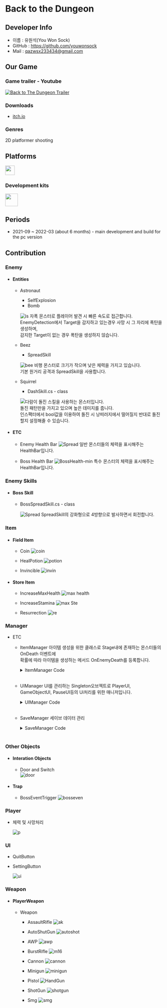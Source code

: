 # Back to the Dungeon

## Developer Info
* 이름 : 유원석(You Won Sock)
* GitHub : https://github.com/youwonsock
* Mail : qazwsx233434@gmail.com

## Our Game
### Game trailer - Youtube

[![Back to The Dungeon Trailer](https://img.youtube.com/vi/hy_my0OQddc/0.jpg)](https://www.youtube.com/watch?v=hy_my0OQddc) 

### Downloads

* [itch.io](https://devslem.itch.io/back-to-the-dungeon)

### Genres

2D platformer shooting

<b><h2>Platforms</h2></b>

<p>
<img src="https://upload.wikimedia.org/wikipedia/commons/c/c7/Windows_logo_-_2012.png" height="30">
</p>

### Development kits

<p>
<img src="https://upload.wikimedia.org/wikipedia/commons/thumb/1/19/Unity_Technologies_logo.svg/1280px-Unity_Technologies_logo.svg.png" height="40">
</p>

<b><h2>Periods</h2></b>

* 2021-09 ~ 2022-03 (about 6 months) - main development and build for the pc version

## Contribution

### Enemy
* #### Entities
  * Astronaut
    * SelfExplosion
    * Bomb
      
    ![is](https://github.com/youwonsock/back-to-the-dungeon-scripts/assets/46276141/af955e55-ad8b-49af-8d2a-b58260acd575)
    자폭 몬스터로 플레이어 발견 시 빠른 속도로 접근합니다.  
    EnemyDetection에서 Target을 감지하고 있는경우 사망 시 그 자리에 폭탄을 생성하며,  
    감지한 Target이 없는 경우 폭탄을 생성하지 않습니다.
      
  * Beez
    * SpreadSkill  
      
    ![bee](https://github.com/youwonsock/back-to-the-dungeon-scripts/assets/46276141/6681e588-0dc5-4f4e-a7e6-c83a2db97445)
    비행 몬스터로 크기가 작으며 낮은 체력을 가지고 있습니다.  
    기본 원거리 공격과 SpreadSkill을 사용합니다.
    
  * Squirrel
    * DashSkill.cs - class
  
    ![다람이](https://github.com/youwonsock/back-to-the-dungeon-scripts/assets/46276141/f1ac8c76-9fa4-4217-ae65-296959d63bb6)
    돌진 스킬을 사용하는 몬스터입니다.  
    돌진 패턴만을 가지고 있으며 높은 데미지를 줍니다.  
    인스팩터에서 bool값을 이용하여 돌진 시 낭떠러지에서 떨어질지 반대로 돌진할지 설정해줄 수 있습니다.
    
* #### ETC
  * Enemy Health Bar
    ![Spread](https://github.com/youwonsock/back-to-the-dungeon-scripts/assets/46276141/d6353317-ddb8-4127-be28-91e6eeaca546)
    일반 몬스터들의 체력을 표시해주는 HealthBar입니다.

  * Boss Health Bar
    ![BossHealth-min](https://github.com/youwonsock/back-to-the-dungeon-scripts/assets/46276141/5b955525-8ff5-433c-bb73-37ad0605d0b6)
    특수 몬스터의 체력을 표시해주는 HealthBar입니다.

### Enemy Skills
* #### Boss Skill
  * BossSpreadSkill.cs - class
  
    ![Spread](https://github.com/youwonsock/back-to-the-dungeon-scripts/assets/46276141/2a434c60-2f95-43e2-851b-e1009d5b7356)
    SpreadSkill의 강화형으로 4방향으로 발사하면서 회전합니다.
    
### Item
* #### Field Item
  * Coin
    ![coin](https://github.com/youwonsock/back-to-the-dungeon-scripts/assets/46276141/35c17f3a-fcda-4e80-8e3e-43a7439da265)  
    
  * HealPotion
    ![potion](https://github.com/youwonsock/back-to-the-dungeon-scripts/assets/46276141/5b80709d-9164-4440-92e2-0311a757bf1a)  
    
  * Invincible
    ![invin](https://github.com/youwonsock/back-to-the-dungeon-scripts/assets/46276141/5db34b85-9067-47ca-9979-d1d431f310ef)  
    
* #### Store Item
  * IncreaseMaxHealth
    ![max health](https://github.com/youwonsock/back-to-the-dungeon-scripts/assets/46276141/0af8e66f-14c3-43fc-828e-a7271f78e617)  

  * IncreaseStamina
    ![max Ste](https://github.com/youwonsock/back-to-the-dungeon-scripts/assets/46276141/38aae36f-9eaf-47f4-8370-1f9b42ce6641)  

  * Resurrection
    ![re](https://github.com/youwonsock/back-to-the-dungeon-scripts/assets/46276141/ef0f4ed8-3001-4e64-a24b-84ae5f0bf6a7)

### Manager
* ETC
  * ItemManager
    아이템 생성을 위한 클래스로 Stage내에 존재하는 몬스터들의 OnDeath 이벤트에  
    확률에 따라 아이템을 생성하는 메서드 OnEnemyDeath를 등록합니다. 
    <details>
    <summary>ItemManager Code</summary>
    <div markdown="1">

      ```c#
      using System.Collections.Generic;
      using System.Linq;
      using UnityEngine;

      public class ItemManager : MonoBehaviour
      {
          //[SerializeField] private SerializableDictionary<Item, float> items = new SerializableDictionary<Item, float>();
          [SerializeField] private List<ItemProperty> items = new List<ItemProperty>();

      #if LEGACY
          [SerializeField] float coinPercent;
          [SerializeField] float potionPercent;
          [SerializeField] float InvinciblePercent;
          [SerializeField] float nonePercent;
      #endif
          private float sum;

          [System.Serializable]
          private struct ItemProperty
          {
              public Item itemPrefab;
              public float weight;
              public SceneData<Item> data;
          }

          private void Awake()
          {
      #if LEGACY
              float sum = coinPercent + potionPercent + nonePercent + InvinciblePercent;
              coinPercent = coinPercent / sum * 100;
              potionPercent = potionPercent / sum * 100;
              InvinciblePercent = InvinciblePercent / sum * 100;
              nonePercent = nonePercent / sum * 100;
      #endif
              this.sum = items.Sum(i => i.weight);

              var enemies = FindObjectsOfType<Enemy>();
              foreach (var enemy in enemies)
              {
                  enemy.OnDeath += () => OnEnemyDeath(enemy);
              }
          }

          private void OnEnemyDeath(Enemy enemy)
          {
              float prob = UnityEngine.Random.Range(0f, 1f);
              float current_prob = 0f;
              foreach (var item in items)
              {
                  current_prob += item.weight / this.sum;
                  if (prob <= current_prob)
                  {
                      if (!(item.itemPrefab is null))
                      {
                          var instantiated = Instantiate(item.itemPrefab, enemy.transform.position, Quaternion.identity);
                          try
                          {
                              item.data.TrySetValue(instantiated);
                          }
                          catch { }
                      }
                      return;
                  }
              }
          }


      #if LEGACY
          void Start()
          {
              GameObject[] temp = GameObject.FindGameObjectsWithTag("Enemy");
              GameObject[] prefebs = Resources.LoadAll<GameObject>("Item/");


              foreach (var i in temp)
              {
                  if (i.GetComponent<Entity>() != null)
                  {
                      i.GetComponent<Entity>().OnDeath +=
                          delegate ()
                          {
                              int n = Random.Range(0, (int)(coinPercent + potionPercent + InvinciblePercent + nonePercent));

                              if (n < coinPercent)
                                  Instantiate(prefebs[0], i.transform.position, Quaternion.identity);
                              else if (n < (coinPercent + potionPercent))
                                  Instantiate(prefebs[2], i.transform.position , Quaternion.identity);
                              else if (n < (coinPercent + potionPercent + InvinciblePercent))
                                  Instantiate(prefebs[1], i.transform.position, Quaternion.identity);
                          };
                  }
              }
          }
      #endif
      }
      ```
      
    </div>
    </details>
  </br>
  
  * UIManager
    UI를 관리하는 Singleton오브젝트로 PlayerUI, GameObjectUI, PauseUI등의 Ui처리를 위한 매니저입니다.
    <details>
    <summary>UIManager Code</summary>
    <div markdown="1">

      ```c#
      using System;
      using System.Collections.Generic;
      using System.Linq;
      using UnityEngine;
      using UnityEngine.SceneManagement;
      using UnityEngine.UI;
      using TMPro;

      public class UIManager : Singleton<UIManager>
      {

          [Header("Text UI")]
          [SerializeField] Text UIStageText;
          [SerializeField] Text UICoinText;
          [SerializeField] Text UIBulletText;
          [SerializeField] Text UIHpText;
          [SerializeField] Text UIRemainEnemyText;
          [SerializeField] Text UIRemainLife;

          [Header("Image UI")]
          [SerializeField] GameObject resurrectionImage;

          [Header("Other GameObject UI")]
          [SerializeField] Store UIStore;
          [SerializeField] RecordBoard UIRecordBoard;
          [SerializeField] GameObject UIGameOver;
          [SerializeField] SettingButtonUI settingButton;

          [Header("Object UI")]
          [SerializeField] GameObject UIPause;
          [SerializeField] GameObject UISetting;
          [SerializeField] Slider UIHpBar;
          [SerializeField] Slider UIStaminaBar;
          [SerializeField] Slider UIBossHpBar;
          [SerializeField] Graphic weaponPanel;
          [SerializeField] Image weaponImagePrefab;
          [SerializeField] float weaponImagePlacementInterval = 200;
          [SerializeField] Slider soundSlider;
          [SerializeField] GameObject StartSceneUI;

          private bool isEventActive;
          private bool isSetting = false;
          private bool isOtherUIActive = false;

          private List<Type> weaponTypes = new List<Type>();
          private List<Image> images = new List<Image>();
          private byte currentWeaponIdx = byte.MaxValue;
          
          protected UIManager() { }

          //restart 버튼 클릭시 실행되는 이벤트
          public event Action OnClickRestartButton;

          //일시정지 활성화시 실행되는 이벤트
          public event Action ActivatePause;

          //일시정지 비활성화시 실행되는 이벤트
          public event Action InactivatePause;

          //setting 버튼 클릭시 다른 버튼 제어 프로퍼티
          public bool IsSettingActive { get { return isSetting; } set { isSetting = value; } }

          public bool IsOtherUIActive { get { return isOtherUIActive; } set { isOtherUIActive = value; } }

          private void Awake()
          {
              if (!CheckSingletonInstance(true))
                  return;

              UIPause.SetActive(false);
              UIGameOver.SetActive(false);
              UIBossHpBar.gameObject.SetActive(false);

              GameManager.Instance.OnSceneLoaded += OnSceneLoaded;
              //SettingDataController.OnSettingDataLoaded += SetSound;

              GetUIGameObject();
          }

          // start Scene가 아닌 다른 곳에서 자동 설정
          private void Start()
          {
              if (SceneManager.GetActiveScene().buildIndex != 0)
              {
                  StartSceneUI.SetActive(false);

                  SetPlayerUI(true);
                  //this.transform.Find("Player UI").gameObject.SetActive(true);
              }
              isEventActive = false;

              SetSound(SettingDataController.Data);
          }

          private void OnSceneLoaded(Scene? previous, Scene? loaded, SceneLoadingTiming when)
          {
              switch (when)
              {
                  case SceneLoadingTiming.BeforeLoading:
                      StartSceneUI.SetActive(false);
                      break;
                  case SceneLoadingTiming.AfterLoading:
                      if (loaded.Value.buildIndex == GameManager.Instance.InGameStartSceneBuildIndex)
                      {
                          //this.transform.Find("Player UI").gameObject.SetActive(true);
                          SetPlayerUI(true);
                          GetUIGameObject();
                      }
                      UIStageText.text = SceneManager.GetActiveScene().name;
                      break;

              }
          }

          Stack<GameObject> stack = new Stack<GameObject>();

          private void Update()
          {
              if (SceneManager.GetActiveScene().buildIndex == 0 || isOtherUIActive)
                  return;

              if (stack.Count == 0 && Input.GetButtonDown("pause button"))
              {
                  UIPause.SetActive(true);
                  stack.Push(UIPause);
              }
              else if (Input.GetButtonDown("pause button"))
              {
                  stack.Pop().SetActive(false);
                  try
                  {
                      stack.Peek().SetActive(true);
                  }
                  catch (Exception ex){ }
                  finally
                  {
                      SettingDataController.SaveSettingData();
                  }
              }

              #region 기존 Pause logic
              //if (stack.Count == 0 && Input.GetButtonDown("pause button"))
              //{
              //    if (UIStore != null && UIRecordBoard != null)
              //    {
              //        if (UIStore.IsUIActive || UIRecordBoard.IsUIActive)
              //        {
              //            return;
              //        }
              //    }
              //    if (UIGameOver.activeSelf || isEventActive || UISetting.activeSelf)
              //        return;

              //    if (ActivatePause != null)
              //        ActivatePause();

              //    stack.Push(UIPause);
              //    UIPause.SetActive(true);

              //}
              //else if (stack.Count == 1 && Input.GetButtonDown("pause button"))
              //{
              //    if (stack.Peek().GetComponent<IUiActiveCheck>() != null)
              //    {
              //        stack.Pop();
              //        return;
              //    }

              //    stack.Pop().SetActive(false);

              //    if (InactivatePause != null)
              //        InactivatePause();
              //}
              //else if (stack.Count >= 2 && Input.GetButtonDown("pause button"))
              //{
              //    if (stack.Peek().GetComponent<IUiActiveCheck>() != null)
              //    {
              //        stack.Pop();
              //        return;
              //    }
              //    stack.Pop().SetActive(false);
              //    stack.Peek().SetActive(true);
              //    AudioListener.volume = soundSlider.value;
              //}
              #endregion

              //set timeScale
              if (UIPause.activeSelf)
              {
                  Time.timeScale = 0;
              }
              else
              {
                  Time.timeScale = 1;
              }
          }

          void SetSound(SettingData data)
          {
              // 현재 setting file이 없더라도 Setting에서 Data를 가져와 1로 초기화 시킴
              if (data == null)   //사용 x
              {
                  AudioListener.volume = 0.3f;
                  soundSlider.value = 0.3f;
              }
              else
              {
                  AudioListener.volume = data.audioVolume;
                  soundSlider.value = data.audioVolume;
              }
          }

          private void GetUIGameObject()
          {
              UIStore = FindObjectOfType<Store>();
              UIRecordBoard = FindObjectOfType<RecordBoard>();

          }

          public void SetPlayerUI(bool value)
          {
              transform.Find("Player UI").gameObject.SetActive(value);
          }
          
          /// <summary>
          /// StageText UI를 설정해주는 메서드
          /// </summary>
          /// <param name="text"></param>
          public void SetStageText(string text)
          {
              UIStageText.text = text;
          }

          /// <summary>
          /// 게임 재시작 버튼 활성화 메서드
          /// </summary>
          public void SetActiveRestartButton()
          {
              UIGameOver.SetActive(true);
          }

          /// <summary>
          /// 게임 재시작 메서드
          /// </summary>
          public void Restart()
          {
              OnClickRestartButton();

              UIGameOver.SetActive(false);
              UIPause.SetActive(false);
              Time.timeScale = 1;
          }

          /// <summary>
          /// Left Enemy Text UI를 설정해주는 메서드
          /// </summary>
          /// <param name="count"></param>
          public void SetRemainEnemyUI(int count)
          {
              if (!UIRemainEnemyText.enabled)
                  return;

              UIRemainEnemyText.text = "Enemy : " + count.ToString();
          }

          /// <summary>
          /// 남은 목숨 표시 UI
          /// </summary>
          /// <param name="count"></param>
          public void SetRemainLife(int count)
          {
              if (!UIRemainLife.enabled)
                  return;

              UIRemainLife.text = "Life  		: " + count.ToString();
          }

          /// <summary>
          /// Left Enemy Text UI의 enabled를 설정할수있는 메서드 b = true or false
          /// </summary>
          /// <param name="b"></param>
          public void EnabledRemainEnemyUI(bool b)
          {
              UIRemainEnemyText.enabled = b;
          }

          public void EnabledBossHealthUI(bool b)
          {
              UIBossHpBar.gameObject.SetActive(b);
          }


          /// <summary>
          /// coinText UI를 설정해주는 메서드
          /// </summary>
          /// <param name="gold"></param>
          public void SetGoldUI(int gold)
          {
              UICoinText.text = GameManager.Instance.Gold.ToString();
          }

          /// <summary>
          /// BulletText UI를 설정해주는 메서드
          /// </summary>
          /// <param name="curBullet"></param>
          /// <param name="maxBullet"></param>
          public void SetBulletUI(int curBullet, int maxBullet)
          {
              UIBulletText.text = curBullet.ToString() + "/" + maxBullet.ToString();
          }

          /// <summary>
          /// HText UI와 HpBar UI를 설정해주는 메서드
          /// </summary>
          /// <param name="health"></param>
          /// <param name="maxHealth"></param>
          public void SetHealthUI(float health, float maxHealth)
          {
              UIHpText.text = (Mathf.Ceil(health*10)/10).ToString() + "/" + maxHealth.ToString();
              UIHpBar.value = health / maxHealth;
          }

          public void SetStaminaUI(float Stamina, float maxStamina)
          {
              UIStaminaBar.value = Stamina / maxStamina;
          }

          /// <summary>
          /// Boss의 HpBar를 설정해주는 메서드
          /// </summary>
          /// <param name="health"></param>
          /// <param name="maxHealth"></param>
          public void SetBossHealthUI(float health, float maxHealth)
          {
              UIBossHpBar.value = health / maxHealth;
          }

          /// <summary>
          /// ResurrectionImage 설정 메서드
          /// </summary>
          /// <param name="val"></param>
          public void SetResurrectionImage(bool b)
          {
              
              resurrectionImage.SetActive(b);
          }

          public void ActiveteSetting()
          {
              stack.Peek().SetActive(false);
              stack.Push(UISetting);
              UISetting.SetActive(true);
          }

          public void ChangeSound()
          {
              AudioListener.volume = soundSlider.value;
          }

          /// <summary>
          /// 무기 슬롯 UI를 설정해주는 메서드
          /// </summary>
          public void SetWeaponSlotUI(PlayerShooter playerShooter, IEnumerable<Weapon> weaponSlot)
          {
              weaponSlot = weaponSlot.Where(w => w != null); // null 제외
              
              bool isTransformed = false;

              // 무기 이미지 생성 및 기본 세팅
              int weaponIdx = 0;
              foreach (var weapon in weaponSlot)
              {
                  if (weaponIdx < images.Count)
                  {
                      if (weaponTypes[weaponIdx] == weapon.GetType())
                      {
                          weaponIdx++;
                          continue;
                      }

                      // 기존 무기 슬롯 UI의 무기 이미지를 파괴 후 새롭게 생성 후 할당
                      Destroy(images[weaponIdx].gameObject);
                      images[weaponIdx] = Instantiate(weaponImagePrefab);
                      weaponTypes[weaponIdx] = weapon.GetType();
                  }
                  else
                  {
                      // 무기 슬롯 UI에 무기 이미지를 새롭게 추가
                      images.Add(Instantiate(weaponImagePrefab));
                      weaponTypes.Add(weapon.GetType());
                  }

                  images[weaponIdx].sprite = weapon.GetComponent<SpriteRenderer>().sprite; // 실제 이미지 할당
                  images[weaponIdx].transform.SetParent(weaponPanel.transform); // Weapon Panel UI Object의 자식 오브젝트로 할당
                  images[weaponIdx].SetNativeSize();
                  images[weaponIdx].rectTransform.localScale = Vector3.one;
                  images[weaponIdx].GetComponent<Shadow>().effectDistance = new Vector2(10, -10); // 그림자 효과

                  // 투명도 조정
                  Color temp = images[weaponIdx].color;
                  temp.a = 0.5f;
                  images[weaponIdx].color = temp;

                  // 무기 이미지의 앵커 프리셋을 중앙으로 조정
                  images[weaponIdx].rectTransform.anchorMin = new Vector2(0.5f, 0.5f);
                  images[weaponIdx].rectTransform.anchorMax = new Vector2(0.5f, 0.5f);

                  isTransformed = true;
                  weaponIdx++;
              }

              // 현재 무기 슬롯의 무기 개수보다 초과된 이미지는 제거
              if (images.Count > weaponIdx)
              {
                  images.GetRange(weaponIdx, images.Count - weaponIdx).ForEach(i => Destroy(i.gameObject));
                  images.RemoveRange(weaponIdx, images.Count - weaponIdx);
                  weaponTypes.RemoveRange(weaponIdx, images.Count - weaponIdx);
                  isTransformed = true;
              }

              try
              {
                  // 현재 사용 중인 무기 강조 효과
                  if (currentWeaponIdx != playerShooter.CurrentWeaponSlotNumber || weaponTypes[currentWeaponIdx] != playerShooter.CurrentWeapon)
                  {
                      if (currentWeaponIdx < images.Count && images[currentWeaponIdx] != null)
                      {
                          Color temp = images[currentWeaponIdx].color;
                          temp.a = 0.5f;
                          images[currentWeaponIdx].color = temp;
                          images[currentWeaponIdx].rectTransform.localScale = Vector3.one;
                      }

                      currentWeaponIdx = playerShooter.CurrentWeaponSlotNumber;
                      Color temp1 = images[currentWeaponIdx].color;
                      temp1.a = 1f;
                      images[currentWeaponIdx].color = temp1;
                      images[currentWeaponIdx].rectTransform.localScale = new Vector3(1.2f, 1.2f, 1f);
                  }
              }
              catch (ArgumentOutOfRangeException)
              {

              }
              catch (NullReferenceException)
              {

              }
              

              // 새롭게 생성된 이미지가 없다면 즉시 종료
              if (!isTransformed)
                  return;

              // 무기 이미지 배치
              float current = -((weaponIdx - 1) / 2f * weaponImagePlacementInterval); // 시작 배치 위치
              weaponPanel.rectTransform.sizeDelta = new Vector2((Mathf.Abs(current) + 100) * 2, weaponPanel.rectTransform.sizeDelta.y); // Weapon Panel의 크기 조정
              for (int i = 0; i < images.Count; i++)
              {
                  // 무기 이미지 위치 조정
                  images[i].rectTransform.anchoredPosition = new Vector2(current, 0f);
                  current += weaponImagePlacementInterval;
              }

          }

          //for start scene Ui
          public void OnClickGameStartButton()
          {
              if (!isSetting)
              {
                  //StartGame 구현 완료 후 수정: GameManager.Instance.StartGame(settingButton.Level);
                  GameManager.Instance.LoadScene(GameManager.Instance.InGameStartSceneBuildIndex);
                  GameObject.Find("Start Button").GetComponent<Button>().interactable = false;
              }
          }

          public void OnClickGameQuitButton()
          {
              if (!isSetting)
                  Application.Quit(); // 어플리케이션 종료
          }
          public void OnClickGameSettingButton()
          {
              isSetting = true;
              GameObject.Find("Setting Canvas").transform.GetChild(0).gameObject.SetActive(true);
          }
      }

      ```
    
    </div>
    </details>
  </br>

  * SaveManager
    세이브 데이터 관리
    <details>
    <summary>SaveManager Code</summary>
    <div markdown="1">

      ```c#
      using System;
      using System.Collections.Generic;
      using System.IO;
      using System.Runtime.Serialization.Formatters.Binary;
      using UnityEngine;

      public class SaveManager
      {
          private static readonly Dictionary<SaveKey, List<ISaveable>> saveableObjects = new Dictionary<SaveKey, List<ISaveable>>();
          
          public static void Save(string fileName, SaveKey key)
          {
              List<SaveData> saveDatas = new List<SaveData>();

              if(saveableObjects.TryGetValue(key, out List<ISaveable> saveablelist))
              {
                  // getData from listener
                  foreach(ISaveable saveable in saveablelist)
                      saveDatas.Add(new SaveData(saveable.Save(), saveable.GetType(), saveable.ID));

                  string path = Application.persistentDataPath + "/" + fileName;
                  using (var fs = new FileStream(path, FileMode.Create))
                  {
                      BinaryFormatter bf = new BinaryFormatter();
                      bf.Serialize(fs, saveDatas);
                  }
              }
              else
              {
                  throw new KeyNotFoundException($"saveableObjects[key]�뿉 �빐�떦�븯�뒗 List媛� �뾾�뒿�땲�떎.");
              }
          }

          /// <summary>
          /// �벑濡앸맂 saveablelist��� match�릺�뒗 saveData媛� �뾾�쓣寃쎌슦 ArgumentNullException 諛쒖깮!
          /// </summary>
          /// <param name="fileName"></param>
          /// <param name="key"></param>
          /// <exception cref="FileNotFoundException"></exception>
          /// <exception cref="Exception"></exception>
          /// <exception cref="ArgumentNullException"></exception>
          public static void Load(string fileName, SaveKey key)
          {
              string path = Application.persistentDataPath + "/" + fileName;

              if (!IsFileExistence(path))
              {
                  throw new FileNotFoundException($"There is no DataFile.");
              }

              if(saveableObjects.TryGetValue(key, out List<ISaveable> saveablelist))
              {
                  //load
                  using (var fs = new FileStream(path, FileMode.Open))
                  {
                      var bf = new BinaryFormatter();
                      var data = bf.Deserialize(fs) as List<SaveData>;

                      foreach (ISaveable saveable in saveablelist)
                      {
                          SaveData d = data.Find(e => e.listenerID == saveable.ID && e.listenerType == saveable.GetType());
                        
                          if(d == null)
                              throw new ArgumentNullException($"load �떎�뜝 TYPE �샊��� ID 遺덉씪移�(SaveData��� match�릺�뒗 Saveable Object媛� �뾾�쓬) saveable.ID : {saveable.ID}, saveable.GetType() : {saveable.GetType()} ");

                          saveable.Load(d.data);
                      }
                  }
              }
              else
              {
                  throw new KeyNotFoundException($"saveableObjects[key]�뿉 �빐�떦�븯�뒗 List媛� �뾾�뒿�땲�떎.");
              }
          }

          /// <summary>
          /// Add saveable objece to saveableObject Dictionary
          /// </summary>
          /// <param name="saveable"></param>
          /// <param name="key"></param>
          public static void Add(ISaveable saveable, SaveKey key)//exception handle
          {
              if (saveableObjects.TryGetValue(key, out List<ISaveable> saveablelist))
                  saveablelist.Add(saveable);
              else
                  saveableObjects.Add(key, new List<ISaveable> { saveable });
          }

          /// <summary>
          /// remove saveable objece from saveableObject Dictionary. if remove fale return false
          /// </summary>
          /// <param name="saveable"></param>
          /// <param name="key"></param>
          public static bool Remove(ISaveable saveable, SaveKey key)
          {
              if (saveableObjects.TryGetValue(key, out List<ISaveable> saveablelist))
              {
                  saveablelist.Remove(saveable);
                  return true;
              }
              else
              {
                  return false;
              }
          }

          /// <summary>
          /// path : file path
          /// If the file exists return true, not exists return false
          /// </summary>
          /// <param name="path"></param>
          /// <returns></returns>
          public static bool IsFileExistence(string path)
          {
              if (File.Exists(path))
                  return true;
              return false;
          }
          public static void DeleteFile(string fileName)
          {
              File.Delete(Application.persistentDataPath + "/" + fileName);
              Debug.Log($"<{nameof(SaveManager)}> {fileName} �뙆�씪 �궘�젣 �셿猷�.");
          }
          ///<summary>
          /// disposable 以묒꺽 �겢�옒�뒪
          /// </summary>
          public sealed class TemporarySaveScope : IDisposable
          {
              private bool isDispose = false;
              string fileNameTemp;
              SaveKey keyTemp;
              public TemporarySaveScope(string fileName, SaveKey key)
              {
                  fileNameTemp = fileName;
                  keyTemp = key;
                  SaveManager.Save(fileName, key);
              }
              public void Dispose()
              {
                  if (!this.isDispose)
                  {
                      SaveManager.Load(fileNameTemp, keyTemp);
                      this.isDispose = true;
                      DeleteFile(fileNameTemp);
                  }
                  GC.SuppressFinalize(this);
              }
          }
      }

      public enum SaveKey
      {
          GameData,
          Setting
      }

      [Serializable]
      public class SaveData
      {
          public readonly object data;
          public readonly Type listenerType;
          public readonly string listenerID;

          public SaveData(object data, Type type, string id)
          {
              this.data = data;
              this.listenerType = type;
              this.listenerID = id;
          }
      }
      ```
    
    </div>
    </details>
  </br>

### Other Objects
* #### Interation Objects  
  * Door and Switch  
  ![door](https://github.com/youwonsock/back-to-the-dungeon-scripts/assets/46276141/9ceaff02-a56d-43d0-9d1c-c5c56e06ee61)
  
* #### Trap
  * BossEventTrigger
    ![bosseven](https://github.com/youwonsock/back-to-the-dungeon-scripts/assets/46276141/883a19e0-751d-4b48-bad4-83449798741d)  

### Player
  * 체력 및 사망처리
    
    ![p](https://github.com/youwonsock/back-to-the-dungeon-scripts/assets/46276141/c4859e7c-fbd9-42fc-ad5a-27998173f67f)

### UI
  * QuitButton
  * SettingButton
  
    ![ui](https://github.com/youwonsock/back-to-the-dungeon-scripts/assets/46276141/496ab77b-bb31-4883-92ba-72469a7a71b8)

### Weapon
* #### PlayerWeapon
  * Weapon
    * AssaultRifle
      ![ak](https://github.com/youwonsock/back-to-the-dungeon-scripts/assets/46276141/6a0058a7-3b47-44e7-879f-2df2810fc0c5)
  
    * AutoShutGun
      ![autoshot](https://github.com/youwonsock/back-to-the-dungeon-scripts/assets/46276141/96a8bb8f-9965-4c94-a336-df6dc9271d83)
  
    * AWP
      ![awp](https://github.com/youwonsock/back-to-the-dungeon-scripts/assets/46276141/c04c358e-68c8-409f-8a91-cd7ed655fcd8)
  
    * BurstRifle
      ![m16](https://github.com/youwonsock/back-to-the-dungeon-scripts/assets/46276141/1dcd52a1-3564-48a3-b75e-71318532b2db)
  
    * Cannon
      ![cannon](https://github.com/youwonsock/back-to-the-dungeon-scripts/assets/46276141/010f417c-de69-4069-b4e7-7f4422dbd1ae)
  
    * Minigun
      ![minigun](https://github.com/youwonsock/back-to-the-dungeon-scripts/assets/46276141/d6524d28-41b7-450d-8fdb-8705eb08fdba)
  
    * Pistol
      ![HandGun](https://github.com/youwonsock/back-to-the-dungeon-scripts/assets/46276141/deb734f9-4563-4fb0-b966-5982ec287998)
  
    * ShotGun
      ![shotgun](https://github.com/youwonsock/back-to-the-dungeon-scripts/assets/46276141/4f7bb0ca-a397-4b84-9ac7-686b069c0f6b)
  
    * Smg
      ![smg](https://github.com/youwonsock/back-to-the-dungeon-scripts/assets/46276141/8c0f99a0-b5e5-4811-804b-df52adc9665d)  

